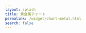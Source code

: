```yaml
---
layout: splash
title: 貴金属チャート
permalink: /widget/chart-metal.html
search: false
---
```

<script type="text/javascript" src="https://gold.bullionvault.jp/chart/bullionvaultchart.js?v=1" ></script>
<script type="text/javascript" >
	var options = {
			bullion: 'gold',
			currency: 'JPY',
			timeframe: '1q',
			chartType: 'line',
			miniChartModeAxis : 'kg',
			containerDefinedSize: true,
			miniChartMode: false,
			displayLatestPriceLine: true,
			switchBullion: true,
			switchCurrency: true,
			switchTimeframe: true,
			switchChartType: true,
			exportButton: true
	};
	var chartBV = new BullionVaultChart(options, 'chart-metal');
</script>
<div>
<div id="chart-metal" style="height: 85vh; width: 100%; "></div>
</div>
